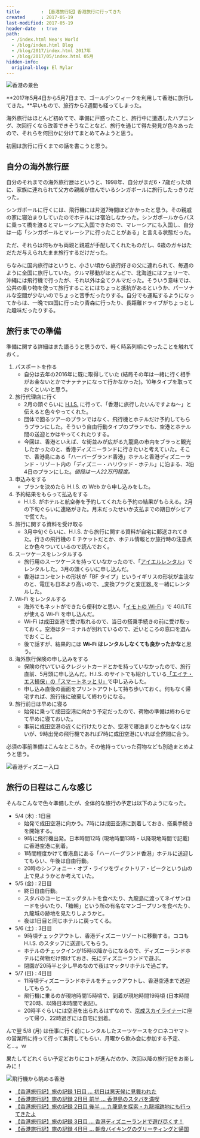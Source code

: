 ```yaml
---
title        : 【香港旅行記】香港旅行に行ってきた
created      : 2017-05-19
last-modified: 2017-05-19
header-date  : true
path:
  - /index.html Neo's World
  - /blog/index.html Blog
  - /blog/2017/index.html 2017年
  - /blog/2017/05/index.html 05月
hidden-info:
  original-blog: El Mylar
---
```


![香港の景色](./19-01-02.jpg)

**2017年5月4日から5月7日まで、ゴールデンウィークを利用して香港に旅行してきた。**早いもので、旅行から2週間も経ってしまった。

海外旅行はほとんど初めてで、準備に戸惑ったこと、旅行中に遭遇したハプニング、次回行くなら改善できそうなことなど、旅行を通じて得た発見が色々あったので、それらを何回かに分けてまとめてみようと思う。

初回は旅行に行くまでの話を書こうと思う。

## 自分の海外旅行歴

自分のそれまでの海外旅行歴はというと、1998年、自分がまだ6・7歳だった頃に、家族に連れられて父方の親戚が住んでいるシンガポールに旅行したっきりだった。

シンガポールに行くには、飛行機には片道7時間ほどかかったと思う。その親戚の家に寝泊まりしていたのでホテルには宿泊しなかった。シンガポールからバスに乗って橋を渡るとマレーシアに入国できたので、マレーシアにも入国し、自分は一応「シンガポールとマレーシアに行ったことがある」と言える状態だった。

ただ、それらは何もかも両親と親戚が手配してくれたものだし、6歳のガキはただただ与えられたまま旅行するだけだった。

ちなみに国内旅行はというと、小さい頃から旅行好きの父に連れられて、毎週のように全国に旅行していた。クルマ移動がほとんどで、北海道にはフェリーで、沖縄には飛行機で行ったが、それ以外は全てクルマだった。そういう意味では、公共の乗り物を使って旅行することにはちょっと抵抗があるというか、パーソナルな空間が少ないのでちょっと苦手だったりする。自分でも運転するようになってからは、一晩で四国に行ったり青森に行ったり、長距離ドライブがちょっとした趣味だったりする。

## 旅行までの準備

準備に関する詳細はまた語ろうと思うので、軽く時系列順にやったことを触れておく。

1. パスポートを作る
    - 自分は去年の2016年に既に取得していた (結局その年は一緒に行く相手がお金ないとかでナァナァになって行かなかった)。10年タイプを取っておくといいと思う。
2. 旅行代理店に行く
    - 2月の頭ぐらいに [H.I.S.](http://www.his-j.com/) に行って、「香港に旅行したいんですよね～」と伝えると色々やってくれた。
    - 団体で回るツアーのプランではなく、飛行機とホテルだけ予約してもらうプランにした。そういう自由行動タイプのプランでも、空港とホテル間の送迎とかはやってくれたりする。
    - 今回は、香港といえば、な街並みが広がる九龍島の市内をブラっと観光したかったのと、香港ディズニーランドに行きたいと考えていた。そこで、香港島にある「ハーバーグランド香港」ホテルと香港ディズニーランド・リゾート内の「ディズニー・ハリウッド・ホテル」に泊まる、3泊4日のプランにした。_値段は一人22万円程度。_
3. 申込みをする
    - プランを決めたら H.I.S. の Web から申し込みをした。
4. 予約結果をもらって払込をする
    - H.I.S. がホテルと航空券を予約してくれたら予約の結果がもらえる。2月の下旬ぐらいに連絡がきた。月末だったせいか支払までの期日がシビアで慌てた。
5. 旅行に関する資料を受け取る
    - 3月中旬ぐらいに、H.I.S. から旅行に関する資料が自宅に郵送されてきた。行きの飛行機の E チケットだとか、ホテル情報とか旅行時の注意点とか色々ついているので読んでおく。
6. スーツケースをレンタルする
    - 旅行用のスーツケースを持っていなかったので、「[アイエルレンタル](http://www.ilrental.co.jp/)」でレンタルした。3月の頭くらいに申し込んだ。
    - 香港はコンセントの形状が「BF タイプ」というイギリスの形状が主流なのと、電圧も日本より高いので、_変換プラグと変圧器_を一緒にレンタルした。
7. Wi-Fi をレンタルする
    - 海外でもネットができたら便利かと思い、「[イモトの Wi-Fi](https://www.globaldata.jp/imotowifi/)」で 4G/LTE が使える Wi-Fi を申し込んだ。
    - Wi-Fi は成田空港で受け取れるので、当日の搭乗手続きの前に受け取っておく。空港はターミナルが別れているので、近いところの窓口を選んでおくこと。
    - 後で話すが、結果的には **Wi-Fi はレンタルしなくても良かったかな**と思う。
8. 海外旅行保険の申し込みをする
    - 保険の付いているクレジットカードとかを持っていなかったので、旅行直前、5月頭に申し込んだ。H.I.S. のサイトでも紹介している[「エイチ・エス損保」の「スマートネッと U」](http://web.hs-sonpo.co.jp/pc/?aid=08181)で申し込みした。
    - 申し込み直後の画面をプリントアウトして持ち歩いておく。何もなく帰宅すれば、旅行後に破棄して終わりになる。
9. 旅行前日は早めに寝る
    - 始発に乗って成田空港に向かう予定だったので、荷物の準備は終わらせて早めに寝ておいた。
    - 事前に成田空港の近くに行けたりとか、空港で寝泊まりとかもなくはないが、9時出発の飛行機であれば7時に成田空港にいれば全然間に合う。

必須の事前準備はこんなところか。その他持っていった荷物なども別途まとめようと思う。

![香港ディズニー入口](./19-01-03.jpg)

## 旅行の日程はこんな感じ

そんなこんなで色々準備したが、全体的な旅行の予定は以下のようになった。

- 5/4 (木) : 1日目
  - 始発で成田空港に向かう。7時には成田空港に到着しておき、搭乗手続きを開始する。
  - 9時に飛行機出発。日本時間12時 (現地時間13時・以降現地時間で記載) に香港空港に到着。
  - 1時間程度かけて香港島にある「ハーバーグランド香港」ホテルに送迎してもらい、午後は自由行動。
  - 20時のシンフォニー・オブ・ライツをヴィクトリア・ピークという山の上で見ようかとか考えていた。
- 5/5 (金) : 2日目
  - 終日自由行動。
  - スタバのコーヒーエッグタルトを食べたり、九龍島に渡ってネイザンロードを歩いたり、「糖朝」という所の有名なマンゴープリンを食べたり、九龍城の跡地を見たりしようかと。
  - 夜は1日目と同じホテルに戻ってくる。
- 5/6 (土) : 3日目
  - 9時頃チェックアウトし、香港ディズニーリゾートに移動する。ココも H.I.S. のスタッフに送迎してもらう。
  - ホテルのチェックインが15時以降からになるので、ディズニーランドホテルに荷物だけ預けておき、先にディズニーランドで遊ぶ。
  - 閉園が20時半と少し早めなので夜はマッタリホテルで過ごす。
- 5/7 (日) : 4日目
  - 11時頃ディズニーランドホテルをチェックアウトし、香港空港まで送迎してもらう。
  - 飛行機に乗るのが現地時間15時頃で、到着が現地時間19時頃 (日本時間で20時、以降日本時間で表記)。
  - 20時半ぐらいには空港を出られるはずなので、[京成スカイライナー](http://www.keisei.co.jp/keisei/tetudou/skyliner/jp/index.php)に座って帰り、22時過ぎには自宅に到着。

んで翌 5/8 (月) は仕事に行く前にレンタルしたスーツケースをクロネコヤマトの営業所に持って行って集荷してもらい、月曜から飲み会に参加する予定、と…。ｗ

果たしてどれくらい予定どおりにコトが進んだのか、次回以降の旅行記をお楽しみに！

![飛行機から眺める香港](./19-01-01.jpg)

- [【香港旅行記】旅の記録 1日目 … 初日は悪天候に見舞われた](./21-01.html)
- [【香港旅行記】旅の記録 2日目 前半 … 香港島のスタバを満喫](./28-01.html)
- [【香港旅行記】旅の記録 2日目 後半 … 九龍島を探索・九龍城跡地にも行ってきたよ](./29-01.html)
- [【香港旅行記】旅の記録 3日目 … 香港ディズニーランドで遊び尽くす！](/blog/2017/06/12-01.html)
- [【香港旅行記】旅の記録 4日目 … 朝食バイキングのグリーティングと帰国](/blog/2017/06/13-01.html)
